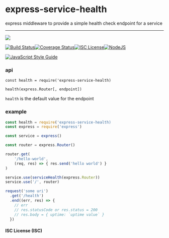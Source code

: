 # express-service-health

express middleware to provide a simple health check endpoint for a service

----
<a href="https://nodei.co/npm/express-service-health/"><img src="https://nodei.co/npm/express-service-health.png?downloads=true"></a>

[![Build Status](https://travis-ci.org/joaquimserafim/express-service-health.svg?branch=master)](https://travis-ci.org/joaquimserafim/express-service-health)[![Coverage Status](https://coveralls.io/repos/github/joaquimserafim/express-service-health/badge.svg)](https://coveralls.io/github/joaquimserafim/express-service-health)[![ISC License](https://img.shields.io/badge/license-ISC-blue.svg?style=flat-square)](https://github.com/joaquimserafim/express-service-health/blob/master/LICENSE)[![NodeJS](https://img.shields.io/badge/node-6.x.x-brightgreen.svg?style=flat-square)](https://github.com/joaquimserafim/express-service-health/blob/master/package.json#L42)

[![JavaScript Style Guide](https://cdn.rawgit.com/feross/standard/master/badge.svg)](https://github.com/feross/standard)


### api
`const health = require('express-service-health)`

`health(express.Router[, endpoint])`

`health` is the default value for the endpoint


### example

```js
const health = require('express-service-health)
const express = require('express')

const service = express()

const router = express.Router()

router.get(
    '/hello-world',
    (req, res) => { res.send('hello world') }
)

service.use(serviceHealth(express.Router))
service.use('/', router)

request('some uri')
  .get('/health')
  .end((err, res) => {
    // err
    // res.statusCode or res.status = 200
    // res.body = { uptime: `uptime value` }
  })
```


#### ISC License (ISC)

